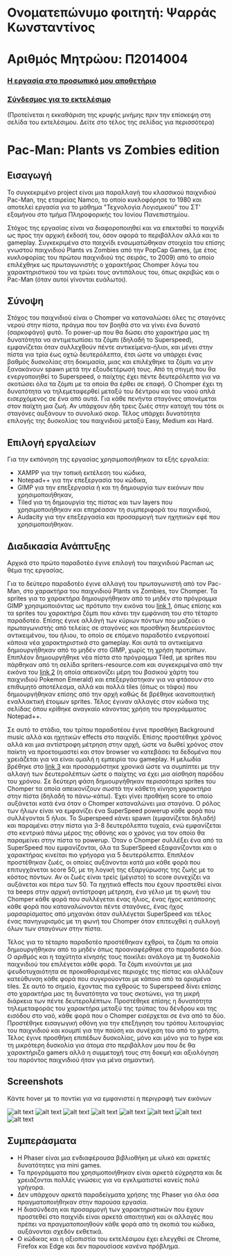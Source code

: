 # Ονοματεπώνυμο φοιτητή: Ψαρράς Κωνσταντίνος

# Αριθμός Μητρώου: Π2014004

### [Η εργασία στο προσωπικό μου αποθετήριο](https://github.com/PsarrasK/Pacman)

### [Σύνδεσμος για το εκτελέσιμο](https://psarrask.github.io/Pacman)

(Προτείνεται η εκκαθάριση της κρυφής μνήμης πριν την επίσκεψη στη σελίδα του εκτελέσιμου. Δείτε στο τέλος της σελίδας για περισσότερα)

# Pac-Man: Plants vs Zombies edition

## Εισαγωγή

Το συγκεκριμένο project είναι μια παραλλαγή του κλασσικού παιχνιδιού Pac-Man, της εταιρείας Namco, το οποίο κυκλοφόρησε το 1980 και αποτελεί εργασία για το μάθημα "Τεχνολογία Λογισμικού" του ΣΤ' εξαμήνου στο τμήμα Πληροφορικής του Ιονίου Πανεπιστημίου.

Στόχος της εργασίας είναι να διαφοροποιηθεί και να επεκταθεί το παιχνίδι ως προς την αρχική έκδοσή του, όσον αφορά το περιβάλλον αλλά και το gameplay. 
Συγκεκριμένα στο παιχνίδι ενσωματώθηκαν στοιχεία του επίσης γνωστού παιχνιδιού Plants vs Zombies από την PopCap Games, (με έτος κυκλοφορίας του πρώτου παιχνιδιού της σειράς, το 2009) από το οποίο επιλέχθηκε ως πρωταγωνιστής ο χαρακτήρας Chomper λόγω του χαρακτηριστικού του να τρώει τους αντιπάλους του, όπως ακριβώς και ο Pac-Man (όταν αυτοί γίνονται ευάλωτοι). 

## Σύνοψη

Στόχος του παιχνιδιού είναι ο Chomper να καταναλώσει όλες τις σταγόνες νερού στην πίστα, πράγμα που τον βοηθά στο να γίνει ένα δυνατό (σαρκοφάγο) φυτό. Το power-up που θα δώσει στο χαρακτήρα μας τη δυνατότητα να αντιμετωπίσει τα ζόμπι (δηλαδή το Superspeed), εμφανίζεται όταν συλλεχθούν πέντε αντικείμενα-ήλιοι, και μένει στην πίστα για τρία έως οχτώ δευτερόλεπτα, έτσι ώστε να υπάρχει ένας βαθμός δυσκολίας στη δοκιμασία, μιας και επιλέχθηκε τα ζόμπι να μην ξανακάνουν spawn μετά την εξουδετέρωσή τους. Από τη στιγμή που θα ενεργοποιηθεί το Superspeed, ο παίχτης έχει πέντε δευτερόλεπτα για να σκοτώσει όλα τα ζόμπι με τα οποία θα έρθει σε επαφή. Ο Chomper έχει τη δυνατότητα να τηλεμεταφερθεί μεταξύ του δέντρου και του ναού απλά εισερχόμενος σε ένα από αυτά. Για κάθε πενήντα σταγόνες απονέμεται στον παίχτη μια ζωή. Αν υπάρχουν ήδη τρεις ζωές στην κατοχή του τότε οι σταγόνες αυξάνουν το συνολικό σκορ. Τέλος υπάρχει δυνατότητα επιλογής της δυσκολίας του παιχνιδιού μεταξύ Easy, Medium και Hard. 

## Επιλογή εργαλείων

Για την εκπόνηση της εργασίας χρησιμοποιήθηκαν τα εξής εργαλεία:
- XAMPP για την τοπική εκτέλεση του κώδικα,
- Notepad++ για την επεξεργασία του κώδικα,
- GIMP για την επεξεργασία ή και τη δημιουργία των εικόνων που χρησιμοποιήθηκαν,
- Tiled για τη δημιουργία της πίστας και των layers που χρησιμοποιήθηκαν και επηρέασαν τη συμπεριφορά του παιχνιδιού,
- Audacity για την επεξεργασία και προσαρμογή των ηχητικών εφέ που χρησιμοποιήθηκαν.

## Διαδικασία Ανάπτυξης

Αρχικά στο πρώτο παραδοτέο έγινε επιλογή του παιχνιδιού Pacman ως θέμα της εργασίας.

Για το δεύτερο παραδοτέο έγινε αλλαγή του πρωταγωνιστή από τον Pac-Man, στο χαρακτήρα του παιχνιδιού Plants vs Zombies, τον Chomper. Τα sprites για το χαρακτήρα δημιουργήθηκαν από το μηδέν στο πρόγραμμα GIMP χρησιμοποιόντας ως πρότυπο την εικόνα του [link 1](http://orig00.deviantart.net/a41b/f/2013/347/8/4/plants_vs_zombies__chomper_by_thumbzdown-d6xvabc.png), όπως επίσης και τα sprites του χαρακτήρα ζόμπι που κάνει την εμφάνιση του στο τέταρτο παραδοτέο.
Επίσης έγινε αλλάγή των κύριων πόντων που μαζεύει ο πρωταγωνιστής από τελείες σε σταγόνες και προσθήκη δευτερεύοντος αντικειμένου, του ήλιου, το οποίο σε επόμενο παραδοτέο ενεργοποιεί κάποια νέα χαρακτηριστικά στο gameplay. Και αυτά τα αντικείμενα δημιουργήθηκαν από το μηδέν στο GIMP, χωρίς τη χρήση προτύπων.
Επιπλέον δημιουργήθηκε νέα πίστα στο πρόγραμμα Tiled, με sprites που πάρθηκαν από τη σελίδα spriters-resource.com και συγκεκριμένα από την εικόνα του [link 2](https://www.spriters-resource.com/fullview/61816/) (η οποία απεικονίζει μέρη του βασικού χάρτη του παιχνιδιού Pokemon Emerald) και επεξεργάστηκαν για να φτάσουν στο επιθυμητό αποτέλεσμα, αλλά και πολλά tiles (όπως οι τάφοι) που δημιουργήθηκαν επίσης από την αρχή καθώς δε βρέθηκε ικανοποιητική εναλλακτική έτοιμων sprites.
Τέλος έγιναν αλλαγές στον κώδικα της σελίδας όπου κρίθηκε αναγκαίο κάνοντας χρήση του προγράμματος Notepad++.

Σε αυτό το στάδιο, του τρίτου παραδοτέου έγινε προσθήκη Background music αλλά και ηχητικών effects στο παιχνίδι. Επίσης προστέθηκε χρόνος αλλά και μια αντίστροφη
μέτρηση στην αρχή, ώστε να δωθεί χρόνος στον παίκτη να προετοιμαστεί και στον browser να κατεβάσει τα δεδομένα που χρειάζεται για να είναι ομαλή η εμπειρία του gameplay. Η μελωδία βρέθηκε στο [link 3](https://www.youtube.com/watch?v=OEF_26niVp4) και προσαρμόστηκε χρονικά ώστε να συμπίπτει με την αλλαγή των δευτερολέπτων ώστε ο παίχτης να έχει μια αίσθηση παρόδου του χρόνου.
Σε δεύτερη φάση δημιουργήθηκαν περισσότερα sprites του Chomper τα οποία απεικονίζουν σωστά την κάθετη κίνηση χαρακτήρα στην πίστα (δηλαδή το πάνω-κάτω).
Έχει γίνει προθήκη score το οποίο αυξάνεται κατά ένα όταν ο Chomper καταναλώνει μια σταγόνα. Ο ρόλος των ήλιων είναι να εμφανίζει ένα SuperSpeed powerup κάθε φορά που συλλέγονται 5 ήλιοι.
Το Superspeed κάνει spawn (εμφανίζεται δηλαδή) και παραμένει στην πίστα για 3-8 δευτερόλεπτα τυχαία, ενώ εμφανίζεται στο κεντρικό πάνω μέρος της οθόνης και ο χρόνος για τον οποίο θα παραμείνει στην πίστα το powerup. Όταν ο Chomper συλλέξει ένα από τα SuperSpeed που εμφανίζονται, όλα τα SuperSpeed εξαφανίζονται και ο χαρακτήρας κινείται πιο γρήγορα για 5 δευτερόλεπτα.
Επιπλέον προστέθηκαν ζωές, οι οποίες αυξάνονται κατά μια κάθε φορά που επιτυγχάνεται score 50, με τη λογική της εξαργύρωσης της ζωής με το κόστος πόντων. Αν οι ζωές είναι τρείς (μέγιστο) το score συνεχίζει να αυξάνεται και πέρα των 50.
Τα ηχητικά effects που έχουν προστεθεί είναι τα beeps στην αρχική αντίστροφη μέτρηση, ένα γέλιο με τη φωνή του Chomper κάθε φορά που συλλέγεται ένας ήλιος, ένας ήχος κατάποσης κάθε φορά που καταναλώνονται πέντε σταγόνες, ένας ήχος μαρσαρίσματος από μηχανάκι όταν συλλέγεται SuperSpeed και τέλος ένας πανηγυρισμός με τη φωνή του Chomper όταν επιτευχθεί η συλλογή όλων των σταγόνων στην πίστα.

Τέλος για το τέταρτο παραδοτέο προστέθηκαν εχθροί, τα ζόμπι τα οποία δημιουργήθηκαν από το μηδέν όπως προαναφέρθηκε στο παραδοτέο δύο. Ο αριθμός και η ταχύτητα κίνησής τους ποικίλει ανάλογα με τη δυσκολία παιχνιδιού του επιλέγεται κάθε φορά. Τα ζόμπι κινούνται με μια ψευδοτυχαιότητα σε προκαθορισμένες περιοχές της πίστας και αλλάζουν κατεύθυνση κάθε φορά που συγκρούονται με κάποιο από τα ορισμένα tiles. 
Σε αυτό το σημείο, έχοντας πια εχθρούς το Superspeed δίνει επίσης στο χαρακτήρα μας τη δυνατότητα να τους σκοτώνει, για τη μικρή διάρκεια των πέντε δευτερολέπτων.
Προστέθηκε επίσης η δυνατότητα τηλεμεταφοράς του χαρακτήρα μεταξύ της τρύπας του δένδρου και της εισόδου στο ναό, κάθε φορά που ο Chomper εισέρχεται σε ένα από τα δύο.
Προστέθηκε εισαγωγική οθόνη για την επεξήγηση του τρόπου λειτουργίας του παιχνιδιού και κουμπί για την παύση και συνέχιση του από το χρήστη.
Τέλος έγινε προσθήκη επιπέδων δυσκολίας, μόνο και μόνο για το hype και τη μικρότερη δυσκολία για άτομα στο περιβάλλον μου που δε θα χαρακτήριζα gamers αλλά η συμμετοχή τους στη δοκιμή και αξιολόγηση του παρόντος παιχνιδιού ήταν για μένα σημαντική. 

## Screenshots
Κάντε hover με το ποντίκι για να εμφανιστεί η περιγραφή των εικόνων

![alt text](https://github.com/PsarrasK/pacman/blob/master/screenshots/scr1.png "Αρχική οθόνη - Πληροφορίες")
![alt text](https://github.com/PsarrasK/pacman/blob/master/screenshots/scr2.png "Επιλογή δυσκολίας")
![alt text](https://github.com/PsarrasK/pacman/blob/master/screenshots/scr3.png "Στιγμιότυπο Gameplay")
![alt text](https://github.com/PsarrasK/pacman/blob/master/screenshots/scr4.png "Όταν συλλεχθούν 5 ήλιοι")
![alt text](https://github.com/PsarrasK/pacman/blob/master/screenshots/scr5.png "Όταν συλλεχθεί Superspeed")
![alt text](https://github.com/PsarrasK/pacman/blob/master/screenshots/scr6.png "Στιγμιότυπο Gameplay PAUSED")
![alt text](https://github.com/PsarrasK/pacman/blob/master/screenshots/scr7.png "Στιγμιότυπο Gameplay YOU WIN!")
![alt text](https://github.com/PsarrasK/pacman/blob/master/screenshots/scr8.png "Στιγμιότυπο Gameplay GAME OVER")

## Συμπεράσματα

- Η Phaser είναι μια ενδιαφέρουσα βιβλιοθήκη με υλικό και αρκετές δυνατότητες για mini games.
- Τα προγράμματα που χρησιμοποιήθηκαν είναι αρκετά εύχρηστα και δε χρειάζονται πολλές γνώσεις για να εγκλιματιστεί κανείς πολύ γρήγορα.
- Δεν υπάρχουν αρκετά παραδείγματα χρήσης της Phaser για όλα όσα πραγματοποιήθηκαν στην παρούσα εργασία.
- Η διασύνδεση και προσαρμογή των χαρακτηριστικών που έχουν προστεθεί στο παιχνίδι είναι αρκετά απαιτητική και οι αλλαγές που πρέπει να πραγματοποιηθούν κάθε φορά από τη σκοπιά του κώδικα, αυξάνονται σχεδόν εκθετικά.
- Ο κώδικας και η αξιοπιστία του εκτελέσιμου έχει ελεγχθεί σε Chrome, Firefox και Edge και δεν παρουσίασε κανένα πρόβλημα.
